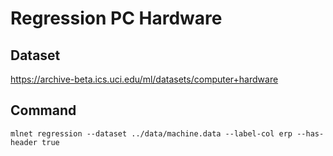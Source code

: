 # Regression PC Hardware

## Dataset
https://archive-beta.ics.uci.edu/ml/datasets/computer+hardware

## Command
`mlnet regression --dataset ../data/machine.data --label-col erp --has-header true`